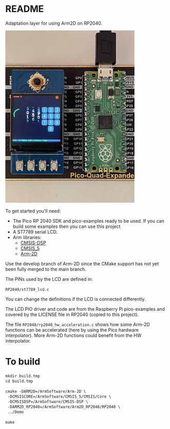 # README

Adaptation layer for using Arm2D on RP2040.

<img src="Documentation/arm2d_rp2040.jpeg" alt="arm2d_rp2040" style="zoom:67%;" />

To get started you'll need:

* The Pico RP 2040 SDK and pico-examples ready to be used. If you can build some examples then you can use this project
* A ST7789 serial LCD. 
* Arm libraries:
  * [CMSIS-DSP](https://github.com/ARM-software/CMSIS-DSP)
  * [CMSIS_5](https://github.com/ARM-software/CMSIS_5)
  * [Arm-2D](https://github.com/ARM-software/Arm-2D)

Use the develop branch of Arm-2D since the CMake support has not yet been fully merged to the main branch.

The PINs used by the LCD are defined in:

`RP2040/st7789_lcd.c` 

You can change the definitions if the LCD is connected differently.

The LCD PIO driver and code are from the Raspberry Pi pico-examples and covered by the LICENSE file in RP2040 (copied to this project).

The file `RP2040/rp2040_hw_acceleration.c` shows how some Arm-2D functions can be accelerated (here by using the Pico hardware interpolator). More Arm-2D functions could benefit from the HW interpolator.

# To build

```shell
mkdir build.tmp
cd build.tmp

cmake -DARM2D=/ArmSoftware/Arm-2D \
 -DCMSISCORE=/ArmSoftware/CMSIS_5/CMSIS/Core \
 -DCMSISDSP=/ArmSoftware/CMSIS-DSP \
 -DARM2D_RP2040=/ArmSoftware/Arm2D_RP2040/RP2040 \
 ../Demo

make
```
